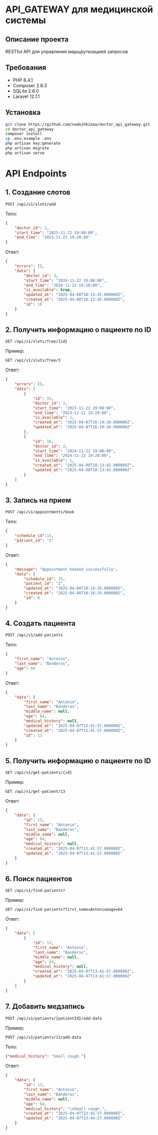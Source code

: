 
# API_GATEWAY для медицинской системы

## Описание проекта
RESTful API для управления маршрутизацией запросов

## Требования
- PHP 8.4.1
- Composer 2.8.3
- SQLite 2.6.0
- Laravel 12.1.1
  
## Установка
```bash
git clone https://github.com/nadezhkinaa/doctor_api_gateway.git
cd doctor_api_gateway
composer install
cp .env.example .env
php artisan key:generate
php artisan migrate
php artisan serve
```

# API Endpoints
## 1. Создание слотов
```POST /api/v1/slots/add```

Тело:

```json
{
    "doctor_id": 3,
    "start_time": "2023-11-22 19:00:00",
    "end_time": "2023-11-22 19:20:00"
}
```
Ответ:
```json
{
    "errors": [],
    "data": {
        "doctor_id": 3,
        "start_time": "2024-11-22 19:00:00",
        "end_time": "2024-11-22 19:20:00",
        "is_available": true,
        "updated_at": "2025-04-08T18:13:45.000000Z",
        "created_at": "2025-04-08T18:13:45.000000Z",
        "id": 16
    }
}
```
## 2. Получить информацию о пациенте по ID

```GET /api/v1/slots/free/{id}```

Пример:

```GET /api/v1/slots/free/3```

Ответ:
```json
{
    "errors": [],
    "data": [
        {
            "id": 15,
            "doctor_id": 3,
            "start_time": "2023-11-22 19:00:00",
            "end_time": "2023-11-22 19:20:00",
            "is_available": 1,
            "created_at": "2025-04-07T16:19:30.000000Z",
            "updated_at": "2025-04-07T16:19:30.000000Z"
        },
        {
            "id": 16,
            "doctor_id": 3,
            "start_time": "2024-11-22 19:00:00",
            "end_time": "2024-11-22 19:20:00",
            "is_available": 1,
            "created_at": "2025-04-08T18:13:45.000000Z",
            "updated_at": "2025-04-08T18:13:45.000000Z"
        }
    ]
}
```
## 3. Запись на прием

```POST /api/v1/appointments/book```

Тело:

```json
{
    "schedule_id":15,
    "patient_id": "2"
}
```

Ответ:

```json
{
    "message": "Appointment booked successfully",
    "data": {
        "schedule_id": 15,
        "patient_id": "2",
        "updated_at": "2025-04-08T18:18:35.000000Z",
        "created_at": "2025-04-08T18:18:35.000000Z",
        "id": 8
    }
}
```
## 4. Создать пациента
```POST /api/v1/add-patients```

Тело:

```json
{
    "first_name": "Antonio",
    "last_name": "Banderas",
    "age": 64
}
```
Ответ:
```json
{
    "data": {
        "first_name": "Antonio",
        "last_name": "Banderas",
        "middle_name": null,
        "age": 64,
        "medical_history": null,
        "updated_at": "2025-04-07T13:41:57.000000Z",
        "created_at": "2025-04-07T13:41:57.000000Z",
        "id": 13
    }
}
```
## 5. Получить информацию о пациенте по ID

```GET /api/v1/get-patients/{id}```

Пример:

```GET /api/v1/get-patient/13```

Ответ:
```json
{
    "data": {
        "id": 13,
        "first_name": "Antonio",
        "last_name": "Banderas",
        "middle_name": null,
        "age": 64,
        "medical_history": null,
        "created_at": "2025-04-07T13:41:57.000000Z",
        "updated_at": "2025-04-07T13:41:57.000000Z"
    }
}
```
## 6. Поиск пациентов

```GET /api/v1/find-patients?```

Пример:

```GET /api/v1/find-patients?first_name=Antonio&age=64```

Ответ:

```json
{
    "data": [
        {
            "id": 13,
            "first_name": "Antonio",
            "last_name": "Banderas",
            "middle_name": null,
            "age": 64,
            "medical_history": null,
            "created_at": "2025-04-07T13:41:57.000000Z",
            "updated_at": "2025-04-07T13:41:57.000000Z"
        }
    ]
}
```
## 7. Добавить медзапись

```POST /api/v1/patients/{patientId}/add-data```

Пример:

```POST /api/v1/patients/13/add-data```

Тело:

```json
{"medical_history": "Small cough."}
```
Ответ:

```json
{
    "data": {
        "id": 13,
        "first_name": "Antonio",
        "last_name": "Banderas",
        "middle_name": null,
        "age": 64,
        "medical_history": "\nSmall cough.",
        "created_at": "2025-04-07T13:41:57.000000Z",
        "updated_at": "2025-04-07T13:44:27.000000Z"
    }
}

```
